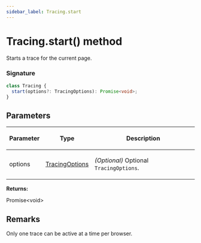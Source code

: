 ```yaml
---
sidebar_label: Tracing.start
---
```


# Tracing.start() method

Starts a trace for the current page.

### Signature

```typescript
class Tracing {
  start(options?: TracingOptions): Promise<void>;
}
```

## Parameters

<table><thead><tr><th>

Parameter

</th><th>

Type

</th><th>

Description

</th></tr></thead>
<tbody><tr><td>

options

</td><td>

[TracingOptions](./puppeteer.tracingoptions.md)

</td><td>

_(Optional)_ Optional `TracingOptions`.

</td></tr>
</tbody></table>

**Returns:**

Promise&lt;void&gt;

## Remarks

Only one trace can be active at a time per browser.
